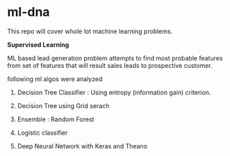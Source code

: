 # ml-dna

This repo will cover whole lot machine learning problems.

<B> Supervised Learning</B>

ML based lead generation problem attempts to find most probable features from set of features that will result sales leads to prospective customer.

following ml algos were analyzed 

1) Decision Tree Classifier  : Using entropy (information gain) criterion.

2) Decision Tree using Grid serach

3) Ensemble : Random Forest

4) Logistic classifier

5) Deep Neural Network with Keras and Theano
